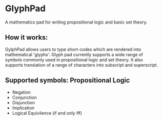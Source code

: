 # GlyphPad

A mathematics pad for writing propositional logic and basic set theory.

## How it works:
GylphPad allows users to type short-codes which are rendered into mathematical 'glyphs'. Glyph pad currently supports a wide range of symbols commonly used in propositional logic and set theory. It also supports translation of a range of characters into subscript and superscript.

## Supported symbols: Propositional Logic
* Negation
* Conjunction
* Disjunction
* Implication
* Logical Equivilence (if and only iff)



